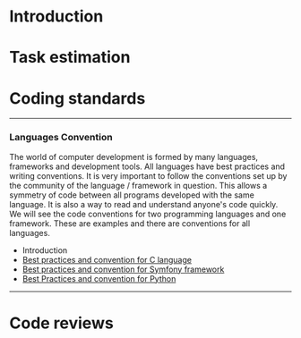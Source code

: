 # Introduction

# Task estimation

# Coding standards


---
### Languages Convention

The world of computer development is formed by many languages, frameworks and development tools. All languages have best practices and writing conventions.
It is very important to follow the conventions set up by the community of the language / framework in question. This allows a symmetry of code between all programs developed with the same language. It is also a way to read and understand anyone's code quickly.
We will see the code conventions for two programming languages and one framework.
These are examples and there are conventions for all languages.




- Introduction
- [Best practices and convention for C language](https://emmanuel-delahaye.developpez.com/tutoriels/c/bonnes-pratiques-codage-c/)
- [Best practices and convention for Symfony framework](https://symfony.com/doc/current/contributing/code/standards.html)
- [Best Practices and convention for Python](https://www.python.org/dev/peps/pep-0008/)



---

# Code reviews
